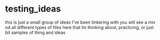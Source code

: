 # testing_ideas
this is just a small group of ideas I've been tinkering with
you will see a mix od all different types of files here that 
Im thinking about, practicing, or just bit samples of thing 
and ideas
